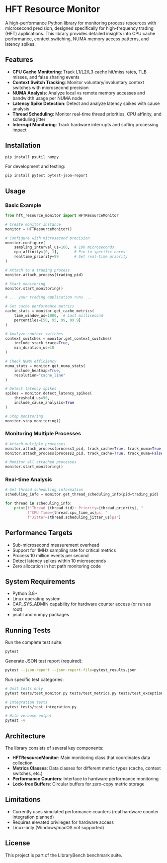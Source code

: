 # HFT Resource Monitor

A high-performance Python library for monitoring process resources with microsecond precision, designed specifically for high-frequency trading (HFT) applications. This library provides detailed insights into CPU cache performance, context switching, NUMA memory access patterns, and latency spikes.

## Features

- **CPU Cache Monitoring**: Track L1/L2/L3 cache hit/miss rates, TLB misses, and false sharing events
- **Context Switch Tracking**: Monitor voluntary/involuntary context switches with microsecond precision
- **NUMA Analysis**: Analyze local vs remote memory accesses and bandwidth usage per NUMA node
- **Latency Spike Detection**: Detect and analyze latency spikes with cause analysis
- **Thread Scheduling**: Monitor real-time thread priorities, CPU affinity, and scheduling jitter
- **Interrupt Monitoring**: Track hardware interrupts and softirq processing impact

## Installation

```bash
pip install psutil numpy
```

For development and testing:
```bash
pip install pytest pytest-json-report
```

## Usage

### Basic Example

```python
from hft_resource_monitor import HFTResourceMonitor

# Create monitor instance
monitor = HFTResourceMonitor()

# Configure with microsecond precision
monitor.configure(
    sampling_interval_us=100,  # 100 microseconds
    cpu_affinity=[0, 1],       # Pin to specific cores
    realtime_priority=99       # Set real-time priority
)

# Attach to a trading process
monitor.attach_process(trading_pid)

# Start monitoring
monitor.start_monitoring()

# ... your trading application runs ...

# Get cache performance metrics
cache_stats = monitor.get_cache_metrics(
    time_window_us=1000,  # Last millisecond
    percentiles=[50, 95, 99, 99.9]
)

# Analyze context switches
context_switches = monitor.get_context_switches(
    include_stack_trace=True,
    min_duration_us=10
)

# Check NUMA efficiency
numa_stats = monitor.get_numa_stats(
    include_heatmap=True,
    resolution="cache_line"
)

# Detect latency spikes
spikes = monitor.detect_latency_spikes(
    threshold_us=50,
    include_cause_analysis=True
)

# Stop monitoring
monitor.stop_monitoring()
```

### Monitoring Multiple Processes

```python
# Attach multiple processes
monitor.attach_process(process1_pid, track_cache=True, track_numa=True)
monitor.attach_process(process2_pid, track_cache=True, track_numa=False)

# Monitor all attached processes
monitor.start_monitoring()
```

### Real-time Analysis

```python
# Get thread scheduling information
scheduling_info = monitor.get_thread_scheduling_info(pid=trading_pid)

for thread in scheduling_info:
    print(f"Thread {thread.tid}: Priority={thread.priority}, "
          f"CPU Time={thread.cpu_time_us}µs, "
          f"Jitter={thread.scheduling_jitter_us}µs")
```

## Performance Targets

- Sub-microsecond measurement overhead
- Support for 1MHz sampling rate for critical metrics
- Process 10 million events per second
- Detect latency spikes within 10 microseconds
- Zero allocation in hot path monitoring code

## System Requirements

- Python 3.8+
- Linux operating system
- CAP_SYS_ADMIN capability for hardware counter access (or run as root)
- psutil and numpy packages

## Running Tests

Run the complete test suite:

```bash
pytest
```

Generate JSON test report (required):

```bash
pytest --json-report --json-report-file=pytest_results.json
```

Run specific test categories:

```bash
# Unit tests only
pytest tests/test_monitor.py tests/test_metrics.py tests/test_exceptions.py

# Integration tests
pytest tests/test_integration.py

# With verbose output
pytest -v
```

## Architecture

The library consists of several key components:

- **HFTResourceMonitor**: Main monitoring class that coordinates data collection
- **Metrics Classes**: Data classes for different metric types (cache, context switches, etc.)
- **Performance Counters**: Interface to hardware performance monitoring
- **Lock-free Buffers**: Circular buffers for zero-copy metric storage

## Limitations

- Currently uses simulated performance counters (real hardware counter integration planned)
- Requires elevated privileges for hardware access
- Linux-only (Windows/macOS not supported)

## License

This project is part of the LibraryBench benchmark suite.